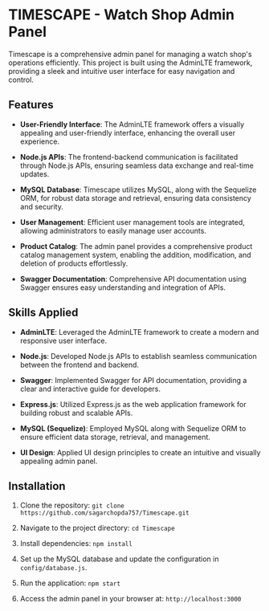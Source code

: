 # TIMESCAPE - Watch Shop Admin Panel

Timescape is a comprehensive admin panel for managing a watch shop's operations efficiently. This project is built using the AdminLTE framework, providing a sleek and intuitive user interface for easy navigation and control.

## Features

- **User-Friendly Interface**: The AdminLTE framework offers a visually appealing and user-friendly interface, enhancing the overall user experience.

- **Node.js APIs**: The frontend-backend communication is facilitated through Node.js APIs, ensuring seamless data exchange and real-time updates.

- **MySQL Database**: Timescape utilizes MySQL, along with the Sequelize ORM, for robust data storage and retrieval, ensuring data consistency and security.

- **User Management**: Efficient user management tools are integrated, allowing administrators to easily manage user accounts.

- **Product Catalog**: The admin panel provides a comprehensive product catalog management system, enabling the addition, modification, and deletion of products effortlessly.

- **Swagger Documentation**: Comprehensive API documentation using Swagger ensures easy understanding and integration of APIs.


## Skills Applied

- **AdminLTE**: Leveraged the AdminLTE framework to create a modern and responsive user interface.

- **Node.js**: Developed Node.js APIs to establish seamless communication between the frontend and backend.

- **Swagger**: Implemented Swagger for API documentation, providing a clear and interactive guide for developers.

- **Express.js**: Utilized Express.js as the web application framework for building robust and scalable APIs.

- **MySQL (Sequelize)**: Employed MySQL along with Sequelize ORM to ensure efficient data storage, retrieval, and management.

- **UI Design**: Applied UI design principles to create an intuitive and visually appealing admin panel.


## Installation

1. Clone the repository: `git clone https://github.com/sagarchopda757/Timescape.git`

2. Navigate to the project directory: `cd Timescape`

3. Install dependencies: `npm install`

4. Set up the MySQL database and update the configuration in `config/database.js`.

5. Run the application: `npm start`

6. Access the admin panel in your browser at: `http://localhost:3000`


